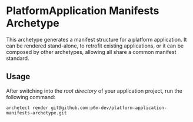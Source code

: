 # PlatformApplication Manifests Archetype

This archetype generates a manifest structure for a platform application.  It can be rendered stand-alone, to retrofit
existing applications, or it can be composed by other archetypes, allowing all share a common manifest standard.

## Usage

After switching into the _root directory_ of your application project, run the following command:

```shell
archetect render git@github.com:p6m-dev/platform-application-manifests-archetype.git
```

